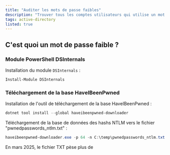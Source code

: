 ```yaml
---
title: "Auditer les mots de passe faibles"
description: "Trouver tous les comptes utilisateurs qui utilise un mot de passe faible avec HaveIBeenPwned"
tags: active-directory
listed: true
---
```


## C'est quoi un mot de passe faible ?

### Module PowerShell DSInternals

Installation du module `DSInternals` :

```powershell
Install-Module DSInternals
```

### Téléchargement de la base HaveIBeenPwned

Installation de l'outil de téléchargement de la base HaveIBeenPwned :

```powershell
dotnet tool install --global haveibeenpwned-downloader
```

Téléchargement de la base de données des hashs NTLM vers le fichier "pwnedpasswords_ntlm.txt" :

```powershell
haveibeenpwned-downloader.exe -p 64 -n C:\temp\pwnedpasswords_ntlm.txt
```

En mars 2025, le fichier TXT pèse plus de 
